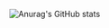 ![Anurag's GitHub stats](https://github-readme-stats.vercel.app/api?username=bdh3620&show_icons=true&theme=shades-of-purple)
